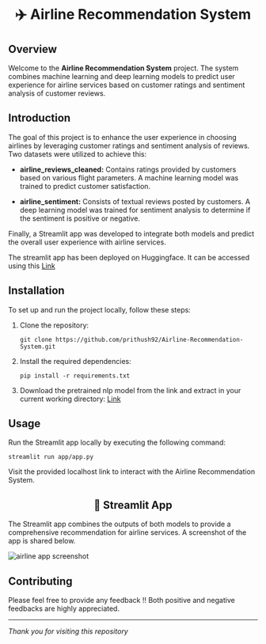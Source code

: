 <h1 align="center"> ✈️ Airline Recommendation System </h1>

## Overview

Welcome to the **Airline Recommendation System** project. The system combines machine learning and deep learning models to predict user experience for airline services based on customer ratings and sentiment analysis of customer reviews.

## Introduction

The goal of this project is to enhance the user experience in choosing airlines by leveraging customer ratings and sentiment analysis of reviews. Two datasets were utilized to achieve this:

- **airline_reviews_cleaned:** Contains ratings provided by customers based on various flight parameters. A machine learning model was trained to predict customer satisfaction.

- **airline_sentiment:** Consists of textual reviews posted by customers. A deep learning model was trained for sentiment analysis to determine if the sentiment is positive or negative.

Finally, a Streamlit app was developed to integrate both models and predict the overall user experience with airline services.

The streamlit app has been deployed on Huggingface. It can be accessed using this <a href="https://huggingface.co/spaces/prithush/AeroAdvisor" target="_blank" rel="noopener noreferrer">Link</a>

## Installation

To set up and run the project locally, follow these steps:

1. Clone the repository:

    ```
    git clone https://github.com/prithush92/Airline-Recommendation-System.git
    ```

2. Install the required dependencies:

    ```
    pip install -r requirements.txt
    ```
3. Download the pretrained nlp model from the link and extract in your current working directory: <a href="https://drive.google.com/file/d/1MprHXoAlVVEL5CJ8G_McujoXdT5iUDJv/view?usp=sharing">Link</a>
## Usage

Run the Streamlit app locally by executing the following command:

```
streamlit run app/app.py
```

Visit the provided localhost link to interact with the Airline Recommendation System.

<h2 align="center"> 💺 Streamlit App</h2>

The Streamlit app combines the outputs of both models to provide a comprehensive recommendation for airline services. A screenshot of the app is shared below.

![airline app screenshot](https://github.com/prithush92/Airline-Recommendation-System/assets/126896351/2cb54f3a-6750-4074-a56c-a3342d294f3f)


## Contributing

Please feel free to provide any feedback !! Both positive and negative feedbacks are highly appreciated.

<hr>

*Thank you for visiting this repository*
